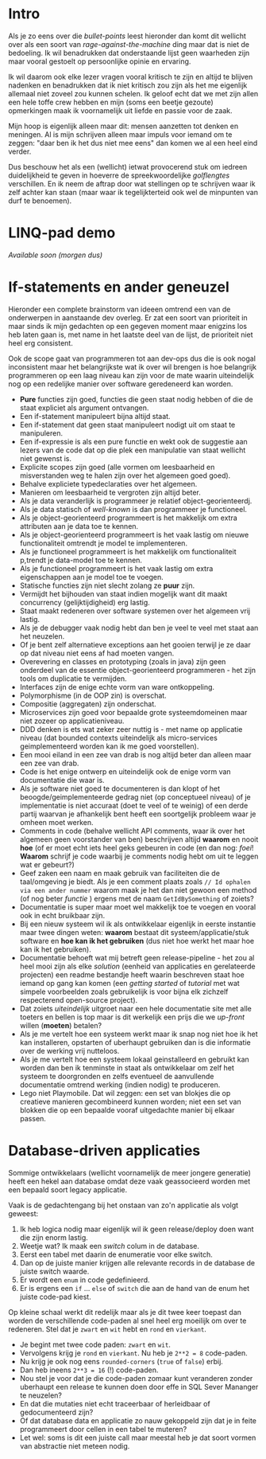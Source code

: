 # Intro
Als je zo eens over die *bullet-points* leest hieronder dan komt dit wellicht over als een soort van *rage-against-the-machine* ding maar dat is niet de bedoeling. Ik wil benadrukken dat onderstaande lijst geen waarheden zijn maar vooral gestoelt op persoonlijke opinie en ervaring. 

Ik wil daarom ook elke lezer vragen vooral kritisch te zijn en altijd te blijven nadenken en benadrukken dat ik niet kritisch zou zijn als het me eigenlijk allemaal niet zoveel zou kunnen schelen. Ik geloof echt dat we met zijn allen een hele toffe crew hebben en mijn (soms een beetje gezoute) opmerkingen maak ik voornamelijk uit liefde en passie voor de zaak.

Mijn hoop is eigenlijk alleen maar dit: mensen aanzetten tot denken en meningen. Al is mijn schrijven alleen maar impuls voor iemand om te zeggen: "daar ben ik het dus niet mee eens" dan komen we al een heel eind verder. 

Dus beschouw het als een (wellicht) ietwat provocerend stuk om iedreen duidelijkheid te geven in hoeverre de spreekwoordelijke *golflengtes* verschillen. En ik neem de aftrap door wat stellingen op te schrijven waar ik zelf achter kan staan (maar waar ik tegelijkterteid ook wel de minpunten van durf te benoemen).

# LINQ-pad demo
*Available soon (morgen dus)*

# If-statements en ander geneuzel
Hieronder een complete brainstorm van ideeen omtrend een van de onderwerpen in aanstaande dev overleg. Er zat een soort van prioriteit in maar sinds ik mijn gedachten op een gegeven moment maar enigzins los heb laten gaan is, met name in het laatste deel van de lijst, de prioriteit niet heel erg consistent. 

Ook de scope gaat van programmeren tot aan dev-ops dus die is ook nogal inconsistent maar het belangrijkste wat ik over wil brengen is hoe belangrijk programmeren op een laag niveau kan zijn voor de mate waarin uiteindelijk nog op een redelijke manier over software geredeneerd kan worden.

* **Pure** functies zijn goed, functies die geen staat nodig hebben of die de staat expliciet als argument ontvangen.
* Een if-statement manipuleert bijna altijd staat.
* Een if-statement dat geen staat manipuleert nodigt uit om staat te manipuleren.
* Een if-expressie is als een pure functie en wekt ook de suggestie aan lezers van de code dat op die plek een manipulatie van staat wellicht niet gewenst is.
* Explicite scopes zijn goed (alle vormen om leesbaarheid en misverstanden weg te halen zijn over het algemeen goed goed).
* Behalve expliciete typedeclaraties over het algemeen.
* Manieren om leesbaarheid te vergroten zijn altijd beter.
* Als je data veranderlijk is programmeer je relatief object-georienteerdj.
* Als je data statisch of *well-known* is dan programmeer je functioneel.
* Als je object-georienteerd programmeert is het makkelijk om extra attributen aan je data toe te kennen.
* Als je object-georienteerd programmeert is het vaak lastig om nieuwe functionaliteit omtrendt je model te implementeren.
* Als je functioneel programmeert is het makkelijk om functionaliteit p,trendt je data-model toe te kennen.
* Als je functioneel programmeert is het vaak lastig om extra eigenschappen aan je model toe te voegen.
* Statische functies zijn niet slecht zolang ze **puur** zijn.
* Vermijdt het bijhouden van staat indien mogelijk want dit maakt concurrency (gelijktijdigheid) erg lastig.
* Staat maakt redeneren over software systemen over het algemeen vrij lastig.
* Als je de debugger vaak nodig hebt dan ben je veel te veel met staat aan het neuzelen.
* Of je bent zelf alternatieve exceptions aan het gooien terwijl je ze daar op dat niveau niet eens af had moeten vangen.
* Overevering en classes en prototyping (zoals in java) zijn geen onderdeel van de essentie object-georienteerd programmeren - het zijn tools om duplicatie te vermijden.
* Interfaces zijn de enige echte vorm van ware ontkoppeling.
* Polymorphisme (in de OOP zin) is overschat.
* Compositie (aggregaten) zijn onderschat.
* Microservices zijn goed voor bepaalde grote systeemdomeinen maar niet zozeer op applicatieniveau.
* DDD denken is ets wat zeker zeer nuttig is - met name op applicatie niveau (dat bounded contexts uiteindelijk als micro-services geimplementeerd worden kan ik me goed voorstellen).
* Een mooi eiland in een zee van drab is nog altijd beter dan alleen maar een zee van drab.
* Code is het enige ontwerp en uiteindelijk ook de enige vorm van documentatie die waar is.
* Als je software niet goed te documenteren is dan klopt of het beoogde/geimplementeerde gedrag niet (op conceptueel niveau) of je implementatie is niet accuraat (doet te veel of te weinig) of een derde partij waarvan je afhankelijk bent heeft een soortgelijk probleem waar je omheen moet werken.
* Comments in code (behalve wellicht API comments, waar ik over het algemeen geen voorstander van ben) beschrijven altijd **waarom** en nooit **hoe** (of er moet echt iets heel geks gebeuren in code (en dan nog: *foei*! **Waarom** schrijf je code waarbij je comments nodig hebt om uit te leggen wat er gebeurt?)
* Geef zaken een naam en maak gebruik van faciliteiten die de taal/omgeving je biedt. Als je een comment plaats zoals `// Id ophalen via een ander nummer` waarom maak je het dan niet gewoon een method (of nog beter *functie* ) ergens met de naam `GetIdBySomething` of zoiets?
* Documentatie is super maar moet wel makkelijk toe te voegen en vooral ook in echt bruikbaar zijn. 
* Bij een nieuw systeem wil ik als ontwikkelaar eigenlijk in eerste instantie maar twee dingen weten: **waarom** bestaat dit systeem/applicatie/stuk software en **hoe kan ik het gebruiken** (dus niet hoe werkt het maar hoe kan ik het gebruiken).
* Documentatie behoeft wat mij betreft geen release-pipeline - het zou al heel mooi zijn als elke *solution* (eenheid van applicaties en gerelateerde projecten) een readme bestandje heeft waarin beschreven staat hoe iemand op gang kan komen (een *getting started* of *tutorial* met wat simpele voorbeelden zoals gebruikelijk is voor bijna elk zichzelf respecterend open-source project).
* Dat zoiets *uiteindelijk* uitgroet naar een hele documentatie site met alle toeters en bellen is top maar is dit werkelijk een prijs die we *up-front* willen (**moeten**) betalen?
* Als je me vertelt hoe een systeem werkt maar ik snap nog niet hoe ik het kan installeren, opstarten of uberhaupt gebruiken dan is die informatie over de werking vrij nutteloos. 
* Als je me vertelt hoe een systeem lokaal geinstalleerd en gebruikt kan worden dan ben ik tenminste in staat als ontwikkelaar om zelf het systeem te doorgronden en zelfs eventueel de aanvullende documentatie omtrend werking (indien nodig) te produceren.
* Lego niet Playmobile. Dat wil zeggen: een set van blokjes die op creatieve manieren gecombineerd kunnen worden; niet een set van blokken die op een bepaalde vooraf uitgedachte manier bij elkaar passen.

# Database-driven applicaties
Sommige ontwikkelaars (wellicht voornamelijk de meer jongere generatie) heeft een hekel aan database omdat deze vaak geassocieerd worden met een bepaald soort legacy applicatie. 

Vaak is de gedachtengang bij het onstaan van zo'n applicatie als volgt geweest:

1. Ik heb logica nodig maar eigenlijk wil ik geen release/deploy doen want die zijn enorm lastig.
2. Weetje wat? Ik maak een *switch* colum in de database.
3. Eerst een tabel met daarin de enumeratie voor elke switch.
4. Dan op de juiste manier krijgen alle relevante records in de database de juiste switch waarde.
5. Er wordt een `enum` in code gedefinieerd.
6. Er is ergens een `if` ... `else` of `switch` die aan de hand van de enum het juiste code-pad kiest.

Op kleine schaal werkt dit redelijk maar als je dit twee keer toepast dan worden de verschillende code-paden al snel heel erg moeilijk om over te redeneren. Stel dat je `zwart` en `wit` hebt en `rond` en `vierkant`. 

* Je begint met twee code paden: `zwart` en `wit`. 
* Vervolgens krijg je `rond` en `vierkant`. Nu heb je `2**2 = 8` code-paden. 
* Nu krijg je ook nog eens `rounded-corners` (`true` of `false`) erbij.
* Dan heb ineens `2**3 = 16` (!) code-paden. 
* Nou stel je voor dat je die code-paden zomaar kunt veranderen zonder uberhaupt een release te kunnen doen door effe in SQL Sever Mananger te neuzelen?
* En dat die mutaties niet echt traceerbaar of herleidbaar of gedocumenteerd zijn?
* Of dat database data en applicatie zo nauw gekoppeld zijn dat je in feite programmeert door cellen in een tabel te muteren?
* Let wel: soms is dit een juiste call maar meestal heb je dat soort vormen van abstractie niet meteen nodig.